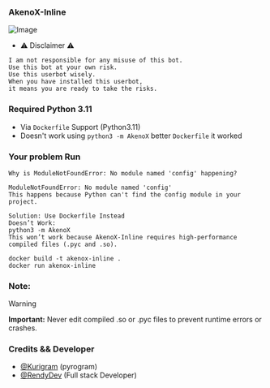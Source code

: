 ### AkenoX-Inline
![Image](https://github.com/user-attachments/assets/46938fcc-81aa-434f-beff-e26b684aa52c)
- ⚠️ Disclaimer ⚠️
```
I am not responsible for any misuse of this bot.
Use this bot at your own risk.
Use this userbot wisely.
When you have installed this userbot,
it means you are ready to take the risks.
```
### Required Python 3.11
- Via `Dockerfile` Support (Python3.11)
- Doesn't work using `python3 -m AkenoX` better `Dockerfile` it worked
### Your problem Run
```
Why is ModuleNotFoundError: No module named 'config' happening?

ModuleNotFoundError: No module named 'config'
This happens because Python can't find the config module in your project.

Solution: Use Dockerfile Instead
Doesn’t Work:
python3 -m AkenoX
This won’t work because AkenoX-Inline requires high-performance compiled files (.pyc and .so).
```
```
docker build -t akenox-inline .
docker run akenox-inline
```

### Note:
> [!WARNING]
> <b>Important:</b> Never edit compiled .so or .pyc files to prevent runtime errors or crashes.

### Credits && Developer
- [@Kurigram](https://github.com/KurimuzonAkuma/pyrogram) (pyrogram)
- [@RendyDev](https://t.me/xtdevs) (Full stack Developer)
